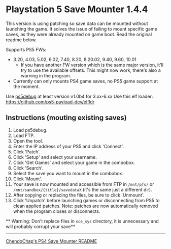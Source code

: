 # Playstation 5 Save Mounter 1.4.4
This version is using patching so save data can be mounted without launching the game.
It solves the issue of failing to mount specific game saves, as they were already mounted on game boot.
Read the original readme below.

Supports PS5 FWs:
- 3.20, 4.03, 5.02, 6.02, 7.40, 8.20, 8.20.02, 9.40, 9.60, 10.01
	- If you have another FW version which is the same major version, it'll try to use the available offsets. This might now work, there's also a warning in the program.
- Currently can only mounts PS4 game saves, no PS5 game support at the moment.

Use [ps5debug](https://github.com/GoldHEN/ps5debug) at least version v1.0b4 for 3.xx-6.xx
Use this elf loader: https://github.com/ps5-payload-dev/elfldr

## Instructions (mouting existing saves)
1) Load ps5debug.
2) Load FTP.
3) Open the tool.
4) Enter the IP address of your PS5 and click 'Connect'.
5) Click 'Patch'.
6) Click 'Setup' and select your username.
7) Click 'Get Games' and select your game in the combobox.
8) Click 'Search'.
9) Select the save you want to mount in the combobox.
10) Click 'Mount'.
11) Your save is now mounted and accessible from FTP in `/mnt/pfs/` or `/mnt/sandbox/{title}/savedataX` (it's the same just a different dir).
12) After copying or replacing the files, be sure to click 'Unmount'.
13) Click 'Unpatch' before launching games or disconnecting from PS5 to clean applied patches. Note: patches are now automatically removed when the program closes or disconnects.

** Warning: Don't replace files in `sce_sys` directory, it is unnecessary and will probably corrupt your save**

---

[ChendoChap's PS4 Save Mounter README](https://github.com/ChendoChap/Playstation-4-Save-Mounter/blob/master/README.md)